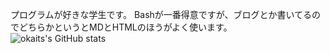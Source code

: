 プログラムが好きな学生です。
Bashが一番得意ですが、ブログとか書いてるのでどちらかというとMDとHTMLのほうがよく使います。
![okaits's GitHub stats](https://github-readme-stats.vercel.app/api?username=okaits&show_icons=true)
